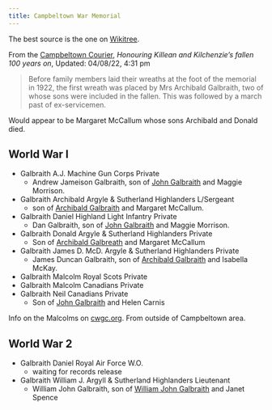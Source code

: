 ```yaml
---
title: Campbeltown War Memorial
---
```


The best source is the one on [Wikitree](https://www.wikitree.com/wiki/Space:Campbeltown_War_Memorial).


From the [Campbeltown Courier](https://www.campbeltowncourier.co.uk/2022/08/04/honouring-killean-and-kilchenzies-fallen-100-years-on/), *Honouring Killean and Kilchenzie’s fallen 100 years on*, Updated: 04/08/22, 4:31 pm

> Before family members laid their wreaths at the foot of the memorial in 1922, the first wreath was placed by Mrs Archibald Galbraith, two of whose sons were included in the fallen. This was followed by a march past of ex-servicemen.

Would appear to be Margaret McCallum whose sons Archibald and Donald died.

## World War I


- Galbraith A.J. Machine Gun Corps Private
    - Andrew Jameison Galbraith, son of [John Galbraith](/people/galbraith-john-1850-morrison.md) and Maggie Morrison.
- Galbraith Archibald Argyle & Sutherland Highlanders L/Sergeant
    - son of [Archibald Galbraith](/people/galbraith-archibald-1856-mccallum.md) and Margaret McCallum. 
- Galbraith Daniel Highland Light Infantry Private
    - Dan Galbraith, son of [John Galbraith](/people/galbraith-john-1850-morrison.md) and Maggie Morrison. 
- Galbraith Donald Argyle & Sutherland Highlanders Private
    - Son of [Archibald Galbreath](/people/galbraith-archibald-1856-mccallum.md) and Margaret McCallum
- Galbraith James D. McD. Argyle & Sutherland Highlanders Private
    - James Duncan Galbraith, son of [Archibald Galbraith](/people/galbraith-archibald-1865-mckay.md) and Isabella McKay. 
- Galbraith Malcolm Royal Scots Private
- Galbraith Malcolm Canadians Private
- Galbraith Neil Canadians Private
    - Son of [John Galbraith](/people/galbraith-john-1848-carnis.md) and Helen Carnis

Info on the Malcolms on [cwgc.org](https://www.cwgc.org/find-records/find-war-dead/search-results/?Surname=Galbraith&SurnameExact=true&Forename=Malcolm&ForenameExact=true&Initials=&ServiceNum=&Regiment=&CountryCommemoratedIn=null&Cemetery=&Unit=&Rank=&SecondaryRegiment=&AgeOfDeath=0&DateDeathFromDay=1&DateDeathFromMonth=January&DateDeathFromYear=&DateDeathToDay=1&DateDeathToMonth=January&DateDeathToYear=&DateOfDeath=&Honours=null&AdditionalInfo=).  From outside of Campbeltown area.

## World War 2

- Galbraith Daniel Royal Air Force W.O.
    - waiting for records release
- Galbraith William J. Argyll & Sutherland Highlanders Lieutenant
    - William John Galbraith, son of [William John Galbraith](/people/galbraith-william-john-1892-spence.md) and Janet Spence

